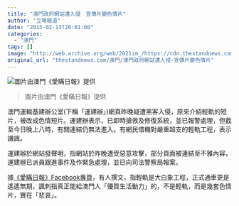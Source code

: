 ```yaml
---
title: "澳門政府網站遭入侵　宣傳片變色情片"
author: "立場報道"
date: "2015-02-13T20:01:00"
categories:
  - "澳門"
tags: []
image: "http://web.archive.org/web/2021im_/https://cdn.thestandnews.com/media/photos/cache/10947242_10152551075192827_6256909361390830434_n_gAl7x_1200x0.png"
original_url: "thestandnews.com/澳門/澳門政府網站遭入侵-宣傳片變色情片"
---
```

![圖片由澳門《愛瞞日報》提供](http://web.archive.org/web/2021im_/https://cdn.thestandnews.com/media/photos/cache/10947242_10152551075192827_6256909361390830434_n_gAl7x_1200x0.png)

> 圖片由澳門《愛瞞日報》提供

澳門運輸基建辦公室(下稱「運建辦」)網頁昨晚疑遭黑客入侵，原來介紹輕軌的短片，被改成色情短片。運建辦表示，已即時搶救及修復系統，並已報警處理，但截至今日晚上八時，有關連結仍無法進入。有網民借機對嚴重超支的輕軌工程，表示譏諷。

運建辦於網站發聲明，指網站於昨晚遭受惡意攻擊，部分頁面被連結至不雅內容，運建辦已派員跟進事件及作緊急處理，並已向司法警察局報案。

據[《愛瞞日報》Facebook專頁](http://web.archive.org/web/20210628183554/https://www.facebook.com/macauconcealers?fref=photo)，有人撰文，指輕軌是大白象工程，正式通車更是遙遙無期，諷刺指真正能給澳門人「優質生活動力」的，不是輕軌，而是幾套色情片，實在「悲哀」。